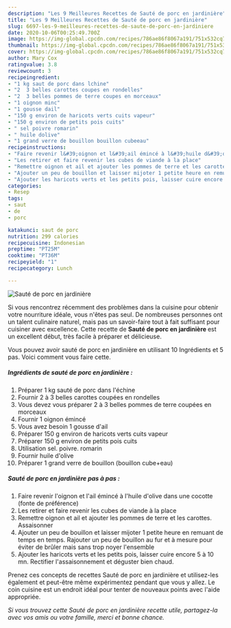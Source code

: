 ```yaml
---
description: "Les 9 Meilleures Recettes de Sauté de porc en jardinière"
title: "Les 9 Meilleures Recettes de Sauté de porc en jardinière"
slug: 6697-les-9-meilleures-recettes-de-saute-de-porc-en-jardiniere
date: 2020-10-06T00:25:49.700Z
image: https://img-global.cpcdn.com/recipes/786ae86f8067a191/751x532cq70/saute-de-porc-en-jardiniere-photo-principale-de-la-recette.jpg
thumbnail: https://img-global.cpcdn.com/recipes/786ae86f8067a191/751x532cq70/saute-de-porc-en-jardiniere-photo-principale-de-la-recette.jpg
cover: https://img-global.cpcdn.com/recipes/786ae86f8067a191/751x532cq70/saute-de-porc-en-jardiniere-photo-principale-de-la-recette.jpg
author: Mary Cox
ratingvalue: 3.8
reviewcount: 3
recipeingredient:
- "1 kg saut de porc dans lchine"
- "2  3 belles carottes coupes en rondelles"
- "2  3 belles pommes de terre coupes en morceaux"
- "1 oignon minc"
- "1 gousse dail"
- "150 g environ de haricots verts cuits vapeur"
- "150 g environ de petits pois cuits"
- " sel poivre romarin"
- " huile dolive"
- "1 grand verre de bouillon bouillon cubeeau"
recipeinstructions:
- "Faire revenir l&#39;oignon et l&#39;ail émincé à l&#39;huile d&#39;olive dans une cocotte (fonte de préférence)"
- "Les retirer et faire revenir les cubes de viande à la place"
- "Remettre oignon et ail et ajouter les pommes de terre et les carottes. Assaisonner"
- "Ajouter un peu de bouillon et laisser mijoter 1 petite heure en remuant de temps en temps. Rajouter un peu de bouillon au fur et à mesure pour éviter de brûler mais sans trop noyer l&#39;ensemble"
- "Ajouter les haricots verts et les petits pois, laisser cuire encore 5 à 10 mn. Rectifier l&#39;assaisonnement et déguster bien chaud."
categories:
- Resep
tags:
- saut
- de
- porc

katakunci: saut de porc 
nutrition: 299 calories
recipecuisine: Indonesian
preptime: "PT25M"
cooktime: "PT36M"
recipeyield: "1"
recipecategory: Lunch

---
```



![Sauté de porc en jardinière](https://img-global.cpcdn.com/recipes/786ae86f8067a191/751x532cq70/saute-de-porc-en-jardiniere-photo-principale-de-la-recette.jpg)

Si vous rencontrez récemment des problèmes dans la cuisine pour obtenir votre nourriture idéale, vous n'êtes pas seul. De nombreuses personnes ont un talent culinaire naturel, mais pas un savoir-faire tout à fait suffisant pour cuisiner avec excellence. Cette recette de <strong> Sauté de porc en jardinière </strong> est un excellent début, très facile à préparer et délicieuse.

<!--inarticleads1-->

Vous pouvez avoir sauté de porc en jardinière en utilisant 10 Ingrédients et 5 pas. Voici comment vous faire cette.

##### Ingrédients de sauté de porc en jardinière :

1. Préparer 1 kg sauté de porc dans l&#39;échine
1. Fournir 2 à 3 belles carottes coupées en rondelles
1. Vous devez vous préparer 2 à 3 belles pommes de terre coupées en morceaux
1. Fournir 1 oignon émincé
1. Vous avez besoin 1 gousse d&#39;ail
1. Préparer 150 g environ de haricots verts cuits vapeur
1. Préparer 150 g environ de petits pois cuits
1. Utilisation  sel. poivre. romarin
1. Fournir  huile d&#39;olive
1. Préparer 1 grand verre de bouillon (bouillon cube+eau)




<!--inarticleads2-->

##### Sauté de porc en jardinière pas à pas :

1. Faire revenir l&#39;oignon et l&#39;ail émincé à l&#39;huile d&#39;olive dans une cocotte (fonte de préférence)
1. Les retirer et faire revenir les cubes de viande à la place
1. Remettre oignon et ail et ajouter les pommes de terre et les carottes. Assaisonner
1. Ajouter un peu de bouillon et laisser mijoter 1 petite heure en remuant de temps en temps. Rajouter un peu de bouillon au fur et à mesure pour éviter de brûler mais sans trop noyer l&#39;ensemble
1. Ajouter les haricots verts et les petits pois, laisser cuire encore 5 à 10 mn. Rectifier l&#39;assaisonnement et déguster bien chaud.




<!--inarticleads1-->

<p>
Prenez ces concepts de recettes Sauté de porc en jardinière et utilisez-les également et peut-être même expérimentez pendant que vous y allez. Le coin cuisine est un endroit idéal pour tenter de nouveaux points avec l'aide appropriée.
</p>

<p>
<i>Si vous trouvez cette Sauté de porc en jardinière recette utile, partagez-la avec vos amis ou votre famille, merci et bonne chance.</i>
</p>
